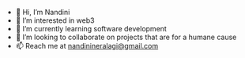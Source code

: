 - 👋 Hi, I’m Nandini
- 👀 I’m interested in web3
- 🌱 I’m currently learning software development
- 💞️ I’m looking to collaborate on projects that are for a humane cause
- 📫 Reach me at nandinineralagi@gmail.com

